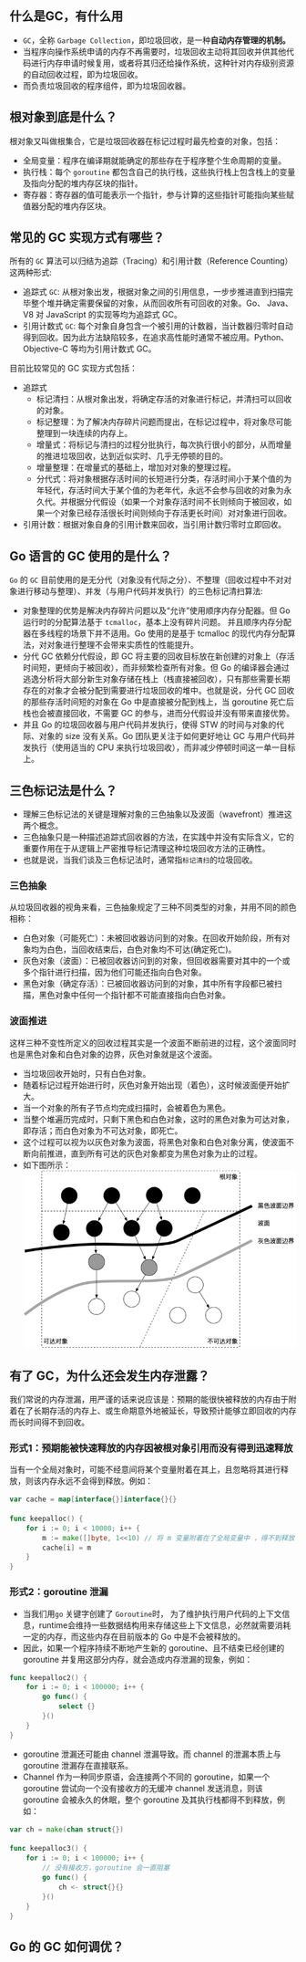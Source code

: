## 什么是GC，有什么用
- `GC`，全称 `Garbage Collection`，即垃圾回收，是一种**自动内存管理的机制。**
- 当程序向操作系统申请的内存不再需要时，垃圾回收主动将其回收并供其他代码进行内存申请时候复用，或者将其归还给操作系统，这种针对内存级别资源的自动回收过程，即为垃圾回收。
- 而负责垃圾回收的程序组件，即为垃圾回收器。

## 根对象到底是什么？
根对象又叫做根集合，它是垃圾回收器在标记过程时最先检查的对象，包括：
- 全局变量：程序在编译期就能确定的那些存在于程序整个生命周期的变量。
- 执行栈：每个 `goroutine` 都包含自己的执行栈，这些执行栈上包含栈上的变量及指向分配的堆内存区块的指针。
- 寄存器：寄存器的值可能表示一个指针，参与计算的这些指针可能指向某些赋值器分配的堆内存区块。

## 常见的 GC 实现方式有哪些？
所有的 `GC` 算法可以归结为追踪（Tracing）和引用计数（Reference Counting）这两种形式:
- 追踪式 `GC`: 从根对象出发，根据对象之间的引用信息，一步步推进直到扫描完毕整个堆并确定需要保留的对象，从而回收所有可回收的对象。Go、 Java、V8 对 JavaScript 的实现等均为追踪式 GC。
- 引用计数式 `GC`: 每个对象自身包含一个被引用的计数器，当计数器归零时自动得到回收。因为此方法缺陷较多，在追求高性能时通常不被应用。Python、Objective-C 等均为引用计数式 GC。

目前比较常见的 GC 实现方式包括：
- 追踪式
  - 标记清扫：从根对象出发，将确定存活的对象进行标记，并清扫可以回收的对象。
  - 标记整理：为了解决内存碎片问题而提出，在标记过程中，将对象尽可能整理到一块连续的内存上。
  - 增量式：将标记与清扫的过程分批执行，每次执行很小的部分，从而增量的推进垃圾回收，达到近似实时、几乎无停顿的目的。
  - 增量整理：在增量式的基础上，增加对对象的整理过程。
  - 分代式：将对象根据存活时间的长短进行分类，存活时间小于某个值的为年轻代，存活时间大于某个值的为老年代，永远不会参与回收的对象为永久代。并根据分代假设（如果一个对象存活时间不长则倾向于被回收，如果一个对象已经存活很长时间则倾向于存活更长时间）对对象进行回收。
- 引用计数：根据对象自身的引用计数来回收，当引用计数归零时立即回收。

## Go 语言的 GC 使用的是什么？
`Go` 的 `GC` 目前使用的是无分代（对象没有代际之分）、不整理（回收过程中不对对象进行移动与整理）、并发（与用户代码并发执行）的三色标记清扫算法:
- 对象整理的优势是解决内存碎片问题以及“允许”使用顺序内存分配器。但 Go 运行时的分配算法基于 `tcmalloc`，基本上没有碎片问题。 并且顺序内存分配器在多线程的场景下并不适用。Go 使用的是基于 tcmalloc 的现代内存分配算法，对对象进行整理不会带来实质性的性能提升。
- 分代 GC 依赖分代假设，即 GC 将主要的回收目标放在新创建的对象上（存活时间短，更倾向于被回收），而非频繁检查所有对象。但 Go 的编译器会通过逃逸分析将大部分新生对象存储在栈上（栈直接被回收），只有那些需要长期存在的对象才会被分配到需要进行垃圾回收的堆中。也就是说，分代 GC 回收的那些存活时间短的对象在 Go 中是直接被分配到栈上，当 goroutine 死亡后栈也会被直接回收，不需要 GC 的参与，进而分代假设并没有带来直接优势。
- 并且 Go 的垃圾回收器与用户代码并发执行，使得 STW 的时间与对象的代际、对象的 size 没有关系。Go 团队更关注于如何更好地让 GC 与用户代码并发执行（使用适当的 CPU 来执行垃圾回收），而非减少停顿时间这一单一目标上。

## 三色标记法是什么？
- 理解三色标记法的关键是理解对象的三色抽象以及波面（wavefront）推进这两个概念。
- 三色抽象只是一种描述追踪式回收器的方法，在实践中并没有实际含义，它的重要作用在于从逻辑上严密推导标记清理这种垃圾回收方法的正确性。
- 也就是说，当我们谈及三色标记法时，通常指`标记清扫`的垃圾回收。

### 三色抽象
从垃圾回收器的视角来看，三色抽象规定了三种不同类型的对象，并用不同的颜色相称：
- 白色对象（可能死亡）：未被回收器访问到的对象。在回收开始阶段，所有对象均为白色，当回收结束后，白色对象均不可达(确定死亡)。
- 灰色对象（波面）：已被回收器访问到的对象，但回收器需要对其中的一个或多个指针进行扫描，因为他们可能还指向白色对象。
- 黑色对象（确定存活）：已被回收器访问到的对象，其中所有字段都已被扫描，黑色对象中任何一个指针都不可能直接指向白色对象。

### 波面推进
这样三种不变性所定义的回收过程其实是一个波面不断前进的过程，这个波面同时也是黑色对象和白色对象的边界，灰色对象就是这个波面。
- 当垃圾回收开始时，只有白色对象。
- 随着标记过程开始进行时，灰色对象开始出现（着色），这时候波面便开始扩大。
- 当一个对象的所有子节点均完成扫描时，会被着色为黑色。
- 当整个堆遍历完成时，只剩下黑色和白色对象，这时的黑色对象为可达对象，即存活；而白色对象为不可达对象，即死亡。
- 这个过程可以视为以灰色对象为波面，将黑色对象和白色对象分离，使波面不断向前推进，直到所有可达的灰色对象都变为黑色对象为止的过程。
- 如下图所示：
![gc-blueprint](https://github.com/com-wushuang/goBasic/blob/main/image/gc-blueprint.png)

## 有了 GC，为什么还会发生内存泄露？
我们常说的内存泄漏，用严谨的话来说应该是：预期的能很快被释放的内存由于附着在了长期存活的内存上、或生命期意外地被延长，导致预计能够立即回收的内存而长时间得不到回收。

### 形式1：预期能被快速释放的内存因被根对象引用而没有得到迅速释放 
当有一个全局对象时，可能不经意间将某个变量附着在其上，且忽略将其进行释放，则该内存永远不会得到释放。例如：
```go
var cache = map[interface{}]interface{}{}

func keepalloc() {
	for i := 0; i < 10000; i++ {
		m := make([]byte, 1<<10) // 将 m 变量附着在了全局变量中 ，得不到释放
		cache[i] = m
	}
}
```

### 形式2：goroutine 泄漏
- 当我们用`go` 关键字创建了 `Goroutine`时， 为了维护执行用户代码的上下文信息，runtime会维持一些数据结构用来存储这些上下文信息，必然就需要消耗一定的内存，而这些内存在目前版本的 Go 中是不会被释放的。
- 因此，如果一个程序持续不断地产生新的 goroutine、且不结束已经创建的 goroutine 并复用这部分内存，就会造成内存泄漏的现象，例如：
```go
func keepalloc2() {
	for i := 0; i < 100000; i++ {
		go func() {
			select {}
		}()
	}
}
```
- goroutine 泄漏还可能由 channel 泄漏导致。而 channel 的泄漏本质上与 goroutine 泄漏存在直接联系。
- Channel 作为一种同步原语，会连接两个不同的 goroutine，如果一个 goroutine 尝试向一个没有接收方的无缓冲 channel 发送消息，则该 goroutine 会被永久的休眠，整个 goroutine 及其执行栈都得不到释放，例如：
```go
var ch = make(chan struct{})

func keepalloc3() {
	for i := 0; i < 100000; i++ {
		// 没有接收方，goroutine 会一直阻塞
		go func() { 
			ch <- struct{}{} 
		}()
	}
}
```

## Go 的 GC 如何调优？


